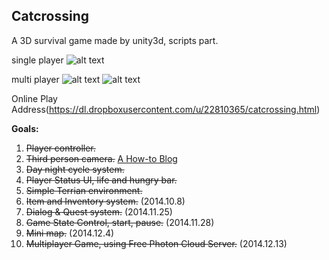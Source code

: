 Catcrossing
---------------

A 3D survival game made by unity3d, scripts part.

single player
![alt text](http://106.186.28.188/wordpress/wp-content/uploads/2014/12/屏幕快照-2014-12-04-20.28.38.png)

multi player
![alt text](http://106.186.28.188/wordpress/wp-content/uploads/2014/12/QQ20141213-1@2x.png)
![alt text](http://106.186.28.188/wordpress/wp-content/uploads/2014/12/屏幕快照-2014-12-13-00.58.26.png)

Online Play Address(https://dl.dropboxusercontent.com/u/22810365/catcrossing.html)

**Goals:**

1. ~~Player controller.~~
2. ~~Third person camera.~~
[A How-to Blog](http://catcrossing.net/wordpress/?p=175)
3. ~~Day night cycle system.~~
4. ~~Player Status UI, life and hungry bar.~~
5. ~~Simple Terrian environment.~~
6. ~~Item and Inventory system.~~ (2014.10.8)
7. ~~Dialog & Quest system.~~ (2014.11.25)
8. ~~Game State Control, start, pause.~~ (2014.11.28)
9. ~~Mini map.~~ (2014.12.4)
10. ~~Multiplayer Game, using Free Photon Cloud Server.~~ (2014.12.13)
